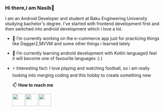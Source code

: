 ### Hi there,i am Nasib👋

I am an Android Developer and student at Baku Engineering University studying bachelor's degree.
I've started with frontend development first and then switched into android development which i love a lot.

- 🔭 I’m currently working on the e-commerce app just for practicing things like Dagger2,MVVM and some other things i learned lately
- 🌱 I’m currently learning android development with Kotlin language(I feel it will become one of favourite languages :) )
- ⚡ Interesting fact: I love playing and watching football, so i am really looking into merging coding and this hobby to create something new

  📫 <b> How to reach me <b>
  
  <a><img height="40" src="https://raw.githubusercontent.com/shinokada/shinokada/master/assets/jupyter-notebook.png"></a>
<a><img height="40" src="https://raw.githubusercontent.com/shinokada/shinokada/master/assets/jupyter-notebook.png"></a>
<a><img height="40" src="https://raw.githubusercontent.com/shinokada/shinokada/master/assets/jupyter-notebook.png"></a>
